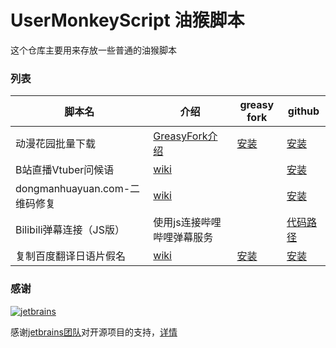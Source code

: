 # UserMonkeyScript 油猴脚本

这个仓库主要用来存放一些普通的油猴脚本



### 列表

| 脚本名| 介绍 | greasy fork | github|
| ----| ----| ----| ----|
| 动漫花园批量下载 | [GreasyFork介绍](https://greasyfork.org/zh-CN/scripts/24110-%E5%8A%A8%E6%BC%AB%E8%8A%B1%E5%9B%AD%E6%89%B9%E9%87%8F%E4%B8%8B%E8%BD%BD-dmhy) | [安装](https://greasyfork.org/scripts/24110-%E5%8A%A8%E6%BC%AB%E8%8A%B1%E5%9B%AD%E6%89%B9%E9%87%8F%E4%B8%8B%E8%BD%BD-dmhy/code/%E5%8A%A8%E6%BC%AB%E8%8A%B1%E5%9B%AD%E6%89%B9%E9%87%8F%E4%B8%8B%E8%BD%BD\(dmhy\).user.js) | [安装](https://github.com/pdkst/MonkeyScript/raw/master/js/magnet-all.user.js) |
|B站直播Vtuber问候语| [wiki](https://github.com/pdkst/MonkeyScript/wiki/B%E7%AB%99%E7%9B%B4%E6%92%ADVtuber%E9%97%AE%E5%80%99%E8%AF%AD) |  |[安装](https://github.com/pdkst/MonkeyScript/raw/master/js/bililive-vtuber-hello.user.js)|
| dongmanhuayuan.com-二维码修复 | [wiki](https://github.com/pdkst/MonkeyScript/wiki/动漫花园镜像站：二维码修复) |                   | [安装](https://github.com/pdkst/MonkeyScript/raw/master/js/dongmanhuayuan-qrcode-fix.user.js) |
| Bilibili弹幕连接（JS版） | 使用js连接哔哩哔哩弹幕服务 |  | [代码路径](https://github.com/pdkst/MonkeyScript/blob/develop/js/BilibiliDanmu.js) |
| 复制百度翻译日语片假名 | [wiki](https://github.com/pdkst/MonkeyScript/wiki/%E7%99%BE%E5%BA%A6%E7%BF%BB%E8%AF%91%E6%98%BE%E7%A4%BA%E5%B8%A6%E5%81%87%E5%90%8D%E7%9A%84%E7%89%88%E6%9C%AC) | [安装](https://greasyfork.org/scripts/411031-%E5%A4%8D%E5%88%B6%E7%99%BE%E5%BA%A6%E7%BF%BB%E8%AF%91%E6%97%A5%E8%AF%AD%E7%89%87%E5%81%87%E5%90%8D/code/%E5%A4%8D%E5%88%B6%E7%99%BE%E5%BA%A6%E7%BF%BB%E8%AF%91%E6%97%A5%E8%AF%AD%E7%89%87%E5%81%87%E5%90%8D.user.js) | [安装](https://github.com/pdkst/MonkeyScript/raw/develop/js/baidu-translate.jp.user.js) |

[greasyfork-dmhy]: https://greasyfork.org/scripts/24110-%E5%8A%A8%E6%BC%AB%E8%8A%B1%E5%9B%AD%E6%89%B9%E9%87%8F%E4%B8%8B%E8%BD%BD-dmhy/code/%E5%8A%A8%E6%BC%AB%E8%8A%B1%E5%9B%AD%E6%89%B9%E9%87%8F%E4%B8%8B%E8%BD%BD\(dmhy\).user.js
[github-dmhy]: https://github.com/pdkst/MonkeyScript/raw/master/js/magnet-all.user.js

### 感谢

[![jetbrains](https://github.com/pdkst/MonkeyScript/raw/develop/screenshots/jetbrains_logos/jetbrains.svg)](https://www.jetbrains.com/?from=MonkeyScript)

感谢[jetbrains团队](https://www.jetbrains.com/?from=MonkeyScript)对开源项目的支持，[详情](https://www.jetbrains.com/zh-cn/community/opensource/#support)
